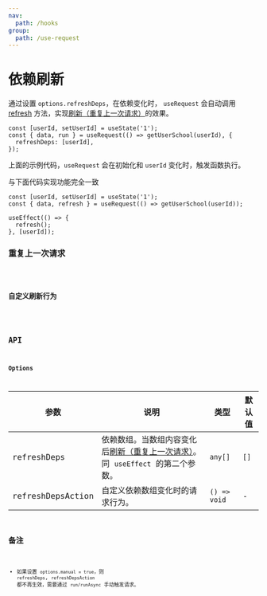 ```yaml
---
nav:
  path: /hooks
group:
  path: /use-request
---
```


# 依赖刷新

通过设置 `options.refreshDeps`，在依赖变化时， `useRequest` 会自动调用 [refresh](https://ahooks.js.org/zh-CN/hooks/use-request/basic/#result) 方法，实现[刷新（重复上一次请求）](https://ahooks.js.org/zh-CN/hooks/use-request/basic/#刷新重复上一次请求)的效果。

```tsx | pure
const [userId, setUserId] = useState('1');
const { data, run } = useRequest(() => getUserSchool(userId), {
  refreshDeps: [userId],
});
```

上面的示例代码，`useRequest` 会在初始化和 `userId` 变化时，触发函数执行。

与下面代码实现功能完全一致

```tsx | pure
const [userId, setUserId] = useState('1');
const { data, refresh } = useRequest(() => getUserSchool(userId));

useEffect(() => {
  refresh();
}, [userId]);
```

### 重复上一次请求

<code src="./demo/refreshDeps.tsx" />

### 自定义刷新行为

<code src="./demo/refreshDepsAction.tsx" />

## API

### Options

| 参数              | 说明                                                                                                                                                       | 类型         | 默认值 |
| ----------------- | ---------------------------------------------------------------------------------------------------------------------------------------------------------- | ------------ | ------ |
| refreshDeps       | 依赖数组。当数组内容变化后[刷新（重复上一次请求）](https://ahooks.js.org/zh-CN/hooks/use-request/basic/#刷新重复上一次请求)。同 `useEffect` 的第二个参数。 | `any[]`      | `[]`   |
| refreshDepsAction | 自定义依赖数组变化时的请求行为。                                                                                                                           | `() => void` | -      |

## 备注

- 如果设置 `options.manual = true`，则 `refreshDeps`, `refreshDepsAction` 都不再生效，需要通过 `run/runAsync` 手动触发请求。
